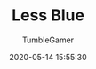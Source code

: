 ---
title: Less Blue
description: Reduces the amount of blue in the game
date: 2020-05-14 15:55:30
author:
  - TumbleGamer
buttons:
  - name: Install
    href: https://github.com/tumble1999/my-shaders-for-BC/raw/master/less-blue.bcs.json
---